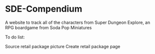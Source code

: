 # SDE-Compendium
A website to track all of the characters from Super Dungeon Explore, an RPG boardgame from Soda Pop Miniatures

To do list:

Source retail package picture
Create retail package page
